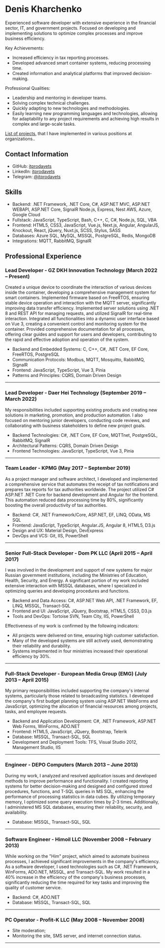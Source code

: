 # Denis Kharchenko

Experienced software developer with extensive experience in the financial sector, IT, and government projects. Focused on developing and implementing solutions to optimize complex processes and improve business efficiency.

Key Achievements:
- Increased efficiency in tax reporting processes.
- Developed advanced smart container systems, reducing processing time.
- Created information and analytical platforms that improved decision-making.

Professional Qualities:
- Leadership and mentoring in developer teams.
- Solving complex technical challenges.
- Quickly adapting to new technologies and methodologies.
- Easily learning new programming languages and technologies, allowing for adaptability to any project requirements and achieving high results in complex and large-scale tasks.

[List of projects](/projects.en.md), that I have implemented in various positions at organizations..

## Contact Information

- GitHub: [itprodavets](https://github.com/itprodavets)
- LinkedIn: [itprodavets](https://www.linkedin.com/in/itprodavets/)
- Telegram: [@itprodavets](https://t.me/itprodavets)

## Skills

  * Backend: .NET Framework, .NET Core, C#, ASP.NET MVC, ASP.NET WEBAPI, ASP.NET Core, SignalR Node.js, Express, Nest AWS, Azure, Google Cloud
  * Fullstack: JavaScript, TypeScript, Bash, C++, C, C#, Node.js, SQL, VBA
  * Frontend: HTML5, CSS3, JavaScript, Vue.js, Next.js, Angular, AngularJS, Knockout, React, jQuery, Nuxt.js, SCSS, Stylus, SASS
  * Databases: Azure SQL, MySQL, MSSQL, PostgreSQL, Redis, MongoDB
  * Integrations: MQTT, RabbitMQ, SignalR

## Professional Experience

### Lead Developer - GZ DKH Innovation Technology (March 2022 – Present)

Created a unique device to coordinate the interaction of various devices inside the container, developing a comprehensive management system for smart containers. Implemented firmware based on FreeRTOS, ensuring stable device operation and interaction with the MQTT server, significantly improving data transfer efficiency. Implemented server solutions using .NET 8 and REST API for managing requests, and utilized SignalR for real-time interaction. Integrated all functionalities into a dynamic user interface based on Vue 3, creating a convenient control and monitoring system for the container. Provided comprehensive documentation for all processes, offering clear guides and support for users and developers, contributing to the rapid and effective adoption and operation of the system.

  * Backend and Embedded Systems: C, C++, C#, .NET Core, EF Core, FreeRTOS, PostgreSQL
  * Communication Protocols: Modbus, MQTT, Mosquitto, RabbitMQ, SignalR
  * Frontend: JavaScript, TypeScript, Vue 3, Pinia
  * Patterns and Principles: CQRS, Domain Driven Design

* * *

### Lead Developer - Daer Hei Technology (September 2019 – March 2022)

My responsibilities included supporting existing products and creating new solutions in marketing, promotion, and production automation. I also focused on mentoring junior developers, conducting code reviews, and collaborating with business stakeholders to define new project goals.

  * Backend Technologies: C#, .NET Core, EF Core, MQTTnet, PostgreSQL, RabbitMQ, SignalR
  * Architectural Patterns: CQRS, Domain Driven Design
  * Frontend Technologies: JavaScript, TypeScript, Vue 3, Pinia

* * *

### Team Leader - KPMG (May 2017 – September 2019)

As a project manager and software architect, I developed and implemented a comprehensive service that automates the receipt of tax notifications and prepares tax reports for tax authorities worldwide. The project utilized C# ASP.NET .NET Core for backend development and Angular for the frontend. This automation reduced data processing time by 80%, significantly boosting the overall productivity of tax authorities.

  * Backend: C#, .NET Framework/Core, ASP.NET, EF, LINQ, OData, MS SQL
  * Frontend: JavaScript, TypeScript, Angular.JS, Angular 8, HTML5, D3.js
  * Design and UX: Material Design, DevExpress
  * DevOps and VCS: Git, IIS, PowerShell

* * *

### Senior Full-Stack Developer - Dom PK LLC (April 2015 – April 2017)

I was involved in the development and support of new systems for major Russian government institutions, including the Ministries of Education, Health, Security, and Energy. A significant portion of my work included extensive interaction with MSSQL databases, where I specialized in optimizing queries and developing procedures and functions.

  * Backend and Data Access: C#, ASP.NET Web API, .NET Framework, EF, LINQ, MSSQL, Transact-SQL
  * Frontend and UI: JavaScript, JQuery, Bootstrap, HTML5, CSS3, D3.js
  * Tools and DevOps: Tortoise SVN, Team City, IIS, PowerShell

Effectiveness of my work is confirmed by the following indicators:

  * All projects were delivered on time, ensuring high customer satisfaction.
  * Many of the developed systems are still actively used, demonstrating their reliability and durability.
  * Systems implemented in four ministries increased their operational efficiency by 30%.

* * *

### Full-Stack Developer - European Media Group (EMG) (July 2013 – April 2015)

My primary responsibilities included supporting the company's internal systems, particularly those related to broadcasting statistics. I developed the company's first budget planning system using ASP.NET WebForms and JavaScript, optimizing the allocation of financial resources among projects, tasks, and employee requests.

  * Backend and Application Development: C#, .NET Framework, ASP.NET Web Forms, WinForms, ADO.NET
  * Frontend: HTML5, JavaScript, JQuery, Bootstrap, Telerik
  * Database: MSSQL, Transact-SQL, SQL
  * Development and Deployment Tools: TFS, Visual Studio 2012, Management Studio, IIS

* * *

### Engineer - DEPO Computers (March 2013 – June 2013)

During my work, I analyzed and resolved application issues and developed methods to improve performance and functionality. I created reporting systems for better decision-making and designed and configured stored procedures, functions, and T-SQL queries in MS SQL, enhancing the performance of processing statistics in data cubes. By utilizing temporary memory, I optimized some query execution times by 2-3 times. Additionally, I administered MS SQL databases, ensuring their reliability, security, and availability.

  * Database: MSSQL, Transact-SQL, SQL

* * *

### Software Engineer - Himoil LLC (November 2008 – February 2013)

While working on the "Him" project, which aimed to automate business processes, I achieved significant improvements in the company's efficiency. As a software developer, I used technologies such as C#, .NET Framework, WinForms, ADO.NET, MSSQL, and Transact-SQL. My work resulted in a 40% increase in the efficiency of the company's business processes, significantly reducing the time required for key tasks and improving the quality of customer service.

  * Backend: C#, ADO.NET
  * Database: MSSQL, Transact-SQL, SQL

* * *

### PC Operator - Profit-K LLC (May 2008 – November 2008)

  * Site moderation;
  * Monitoring the site, SMS server, and internet connection status.

* * *
